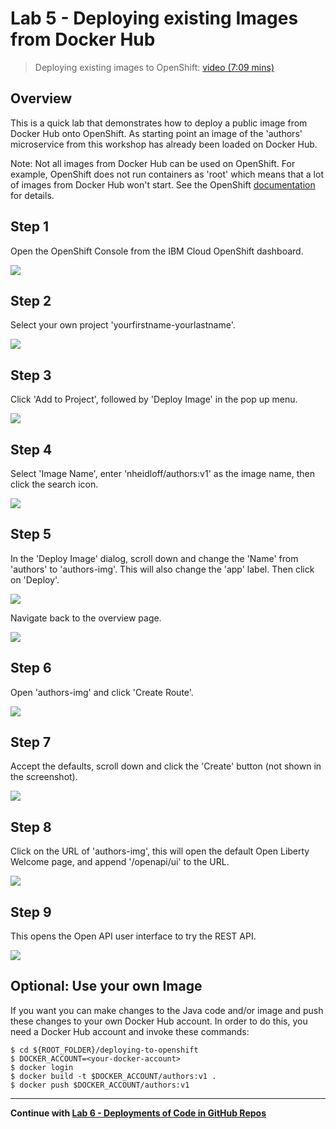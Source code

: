 # Lab 5 - Deploying existing Images from Docker Hub

> Deploying existing images to OpenShift: [video (7:09 mins)](https://youtu.be/JhxsS7l6DhA)

## Overview

This is a quick lab that demonstrates how to deploy a public image from Docker Hub onto OpenShift. As starting point an image of the 'authors' microservice from this workshop has already been loaded on Docker Hub.

Note: Not all images from Docker Hub can be used on OpenShift. For example, OpenShift does not run containers as 'root' which means that a lot of images from Docker Hub won't start. See the OpenShift [documentation](https://docs.openshift.com/container-platform/3.3/creating_images/guidelines.html) for details.

## Step 1

Open the OpenShift Console from the IBM Cloud OpenShift dashboard.

<kbd><img src="images/lab-5-step-0.png" /></kbd>

## Step 2

Select your own project 'yourfirstname-yourlastname'.

<kbd><img src="images/lab-5-step-1.png" /></kbd>

## Step 3

Click 'Add to Project', followed by 'Deploy Image' in the pop up menu.

<kbd><img src="images/lab-5-step-2.png" /></kbd>

## Step 4

Select 'Image Name', enter 'nheidloff/authors:v1' as the image name, then click the search icon.

<kbd><img src="images/lab-5-step-3.png" /></kbd>

## Step 5

In the 'Deploy Image' dialog, scroll down and change the 'Name' from 'authors' to 'authors-img'. This will also change the 'app' label. Then click on 'Deploy'.

<kbd><img src="images/lab-5-step-4.png" /></kbd>

Navigate back to the overview page.

<kbd><img src="images/lab-5-step-5.png" /></kbd>

## Step 6

Open 'authors-img' and click 'Create Route'.

<kbd><img src="images/lab-5-step-6.png" /></kbd>

## Step 7

Accept the defaults, scroll down and click the 'Create' button (not shown in the screenshot).

<kbd><img src="images/lab-5-step-7.png" /></kbd>

## Step 8

Click on the URL of 'authors-img', this will open the default Open Liberty Welcome page, and append '/openapi/ui' to the URL.

<kbd><img src="images/lab-5-step-8.png" /></kbd>

## Step 9

This opens the Open API user interface to try the REST API.

<kbd><img src="images/lab-5-step-9.png" /></kbd>


## Optional: Use your own Image

If you want you can make changes to the Java code and/or image and push these changes to your own Docker Hub account. In order to do this, you need a Docker Hub account and invoke these commands:

```
$ cd ${ROOT_FOLDER}/deploying-to-openshift
$ DOCKER_ACCOUNT=<your-docker-account>
$ docker login
$ docker build -t $DOCKER_ACCOUNT/authors:v1 .
$ docker push $DOCKER_ACCOUNT/authors:v1
```

---

__Continue with [Lab 6 - Deployments of Code in GitHub Repos](./6-github.md)__
